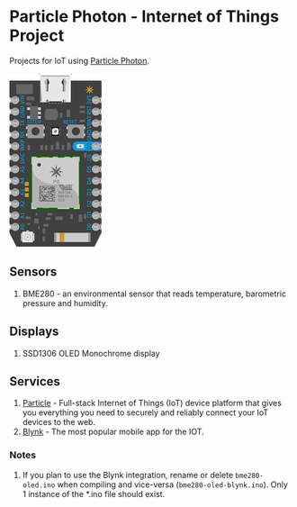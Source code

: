 # Particle Photon - Internet of Things Project

Projects for IoT using [Particle Photon](Core).

![Particle Photon Pinout](/res/photon_pinout.png)

## Sensors
1. BME280 - an environmental sensor that reads temperature, barometric pressure and humidity.

## Displays
1. SSD1306 OLED Monochrome display

## Services
1. [Particle] - Full-stack Internet of Things (IoT) device platform that gives you everything you need to securely and reliably connect your IoT devices to the web.
2. [Blynk] - The most popular mobile app for the IOT.

[Particle Photon]: https://docs.particle.io/guide/getting-started/intro/core/
[Particle]: https://www.particle.io/
[Blynk]: https://blynk.cc

### Notes
1. If you plan to use the Blynk integration, rename or delete `bme280-oled.ino` when compiling and vice-versa (`bme280-oled-blynk.ino`). Only 1 instance of the *.ino file should exist.
